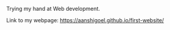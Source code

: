 Trying my hand at Web development.

Link to my webpage: https://aanshigoel.github.io/first-website/
